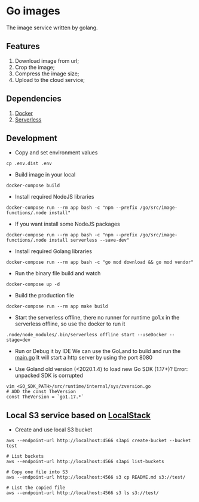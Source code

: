 # Go images
The image service written by golang.

## Features
1. Download image from url;
2. Crop the image;
3. Compress the image size;
4. Upload to the cloud service;

## Dependencies
1. [Docker](https://www.docker.com/)
2. [Serverless](https://www.serverless.com/)


## Development
* Copy and set environment values
```shell script
cp .env.dist .env
```

* Build image in your local
```shell script
docker-compose build
```

* Install required NodeJS libraries
```shell script
docker-compose run --rm app bash -c "npm --prefix /go/src/image-functions/.node install"
```

* If you want install some NodeJS packages
```shell script
docker-compose run --rm app bash -c "npm --prefix /go/src/image-functions/.node install serverless --save-dev"
```

* Install required Golang libraries
```shell script
docker-compose run --rm app bash -c "go mod download && go mod vendor"
```

* Run the binary file build and watch
```shell script
docker-compose up -d
```

* Build the production file
```shell script
docker-compose run --rm app make build
```

* Start the serverless offline, there no runner for runtime go1.x in the serverless offline, so use the docker to run it
```shell script
.node/node_modules/.bin/serverless offline start --useDocker --stage=dev
```

* Run or Debug it by IDE
We can use the GoLand to build and run the [main.go](./src/main.go)
It will start a http server by using the port 8080

* Use Goland old version (<2020.1.4) to load new Go SDK (1.17+)? Error: unpacked SDK is corrupted
```
vim <GO_SDK_PATH>/src/runtime/internal/sys/zversion.go
# ADD the const TheVersion
const TheVersion = `go1.17.*`
```

## Local S3 service based on [LocalStack](https://localstack.cloud/)

* Create and use local S3 bucket
```shell script
aws --endpoint-url http://localhost:4566 s3api create-bucket --bucket test

# List buckets
aws --endpoint-url http://localhost:4566 s3api list-buckets

# Copy one file into S3
aws --endpoint-url http://localhost:4566 s3 cp README.md s3://test/

# List the copied file
aws --endpoint-url http://localhost:4566 s3 ls s3://test/
```
